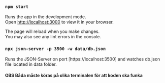 

### `npm start`

Runs the app in the development mode.\
Open [http://localhost:3000](http://localhost:3000) to view it in your browser.

The page will reload when you make changes.\
You may also see any lint errors in the console.

### `npx json-server -p 3500 -w data/db.json`

Runs the JSON-Server on port [https://localhost:3500] and watches db.json file located in data folder.

#### OBS Båda måste köras på olika terminalen för att koden ska funka
